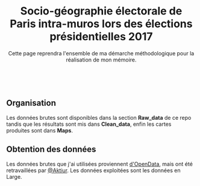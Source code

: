 <p align="center">
	    <h1 align="center">Socio-géographie électorale de Paris intra-muros lors des élections présidentielles 2017</h1>
	    <p align="center">Cette page reprendra l'ensemble de ma démarche méthodologique pour la réalisation de mon mémoire. </p>
	    <br><br><br>
	</p>


## Organisation

Les données brutes sont disponibles dans la section **Raw_data** de ce repo tandis que les résultats sont mis dans **Clean_data**, enfin les cartes produites sont dans **Maps**.

## Obtention des données

Les données brutes que j'ai utilisées proviennent [d'OpenData](https://public.opendatasoft.com/explore/dataset/election-presidentielle-2017-resultats-par-bureaux-de-vote-tour-1/table/?disjunctive.libelle_de_la_commune), mais ont été retravaillées par [@Aktiur](https://github.com/aktiur/resultats-electoraux). Les données exploitées sont les données en Large.
